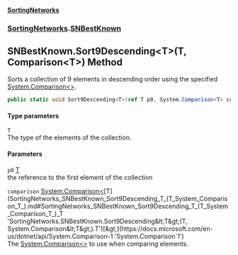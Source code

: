 #### [SortingNetworks](index.md 'index')
### [SortingNetworks](SortingNetworks.md 'SortingNetworks').[SNBestKnown](SortingNetworks_SNBestKnown.md 'SortingNetworks.SNBestKnown')
## SNBestKnown.Sort9Descending&lt;T&gt;(T, Comparison&lt;T&gt;) Method
Sorts a collection of 9 elements in descending order using the specified [System.Comparison&lt;&gt;](https://docs.microsoft.com/en-us/dotnet/api/System.Comparison-1 'System.Comparison`1').  
```csharp
public static void Sort9Descending<T>(ref T p0, System.Comparison<T> comparison);
```
#### Type parameters
<a name='SortingNetworks_SNBestKnown_Sort9Descending_T_(T_System_Comparison_T_)_T'></a>
`T`  
The type of the elements of the collection.
  
#### Parameters
<a name='SortingNetworks_SNBestKnown_Sort9Descending_T_(T_System_Comparison_T_)_p0'></a>
`p0` [T](SortingNetworks_SNBestKnown_Sort9Descending_T_(T_System_Comparison_T_).md#SortingNetworks_SNBestKnown_Sort9Descending_T_(T_System_Comparison_T_)_T 'SortingNetworks.SNBestKnown.Sort9Descending&lt;T&gt;(T, System.Comparison&lt;T&gt;).T')  
the reference to the first element of the collection
  
<a name='SortingNetworks_SNBestKnown_Sort9Descending_T_(T_System_Comparison_T_)_comparison'></a>
`comparison` [System.Comparison&lt;](https://docs.microsoft.com/en-us/dotnet/api/System.Comparison-1 'System.Comparison`1')[T](SortingNetworks_SNBestKnown_Sort9Descending_T_(T_System_Comparison_T_).md#SortingNetworks_SNBestKnown_Sort9Descending_T_(T_System_Comparison_T_)_T 'SortingNetworks.SNBestKnown.Sort9Descending&lt;T&gt;(T, System.Comparison&lt;T&gt;).T')[&gt;](https://docs.microsoft.com/en-us/dotnet/api/System.Comparison-1 'System.Comparison`1')  
The [System.Comparison&lt;&gt;](https://docs.microsoft.com/en-us/dotnet/api/System.Comparison-1 'System.Comparison`1') to use when comparing elements.
  
